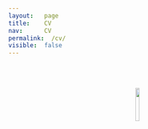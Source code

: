 ```yaml
---
layout:   page
title:    CV
nav:      CV
permalink:  /cv/
visible:  false
---
```


<br><br>

<center>
  &nbsp;&nbsp;
  <a target="_blank" href="/cv.pdf">
     <img width="13%"  src="/img/PDF_file_icon.svg" />
  </a>
</center>
